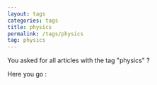 ```yaml
---
layout: tags
categories: tags
title: physics
permalink: /tags/physics
tag: physics
---
```

You asked for all articles with the tag "physics" ?

Here you go :
